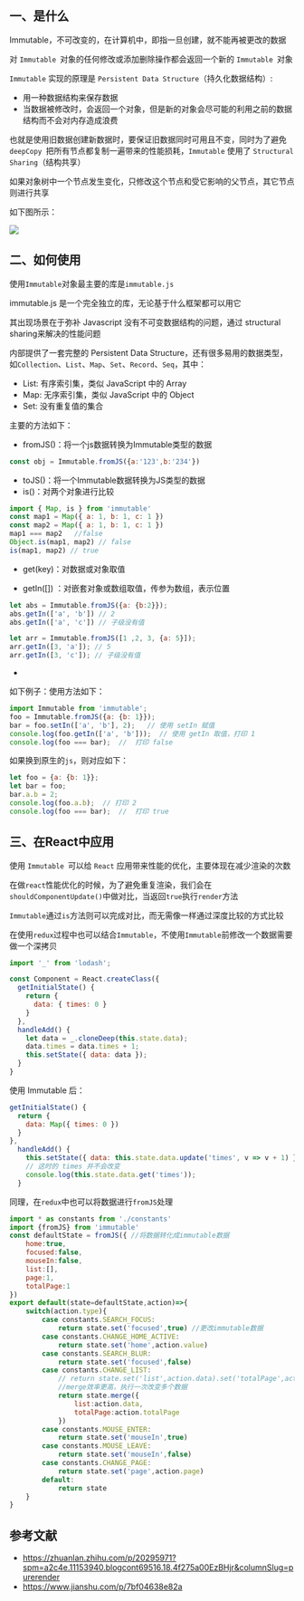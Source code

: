 ## 一、是什么

Immutable，不可改变的，在计算机中，即指一旦创建，就不能再被更改的数据

对 `Immutable `对象的任何修改或添加删除操作都会返回一个新的 `Immutable `对象

`Immutable` 实现的原理是 `Persistent Data Structure`（持久化数据结构）:

- 用一种数据结构来保存数据
- 当数据被修改时，会返回一个对象，但是新的对象会尽可能的利用之前的数据结构而不会对内存造成浪费

也就是使用旧数据创建新数据时，要保证旧数据同时可用且不变，同时为了避免 `deepCopy `把所有节点都复制一遍带来的性能损耗，`Immutable` 使用了 `Structural Sharing`（结构共享）

如果对象树中一个节点发生变化，只修改这个节点和受它影响的父节点，其它节点则进行共享

如下图所示：

![](https://pic4.zhimg.com/80/2b4c801a7b40eefcd4ee6767fb984fdf_720w.gif)


## 二、如何使用

使用`Immutable`对象最主要的库是`immutable.js`

immutable.js 是一个完全独立的库，无论基于什么框架都可以用它

其出现场景在于弥补 Javascript 没有不可变数据结构的问题，通过 structural sharing来解决的性能问题

内部提供了一套完整的 Persistent Data Structure，还有很多易用的数据类型，如`Collection`、`List`、`Map`、`Set`、`Record`、`Seq`，其中：

- List: 有序索引集，类似 JavaScript 中的 Array
- Map: 无序索引集，类似 JavaScript 中的 Object
- Set: 没有重复值的集合

主要的方法如下：

- fromJS()：将一个js数据转换为Immutable类型的数据

```javascript
const obj = Immutable.fromJS({a:'123',b:'234'})
```

- toJS()：将一个Immutable数据转换为JS类型的数据
- is()：对两个对象进行比较

```javascript
import { Map, is } from 'immutable'
const map1 = Map({ a: 1, b: 1, c: 1 })
const map2 = Map({ a: 1, b: 1, c: 1 })
map1 === map2   //false
Object.is(map1, map2) // false
is(map1, map2) // true
```

- get(key)：对数据或对象取值

- getIn([]) ：对嵌套对象或数组取值，传参为数组，表示位置

```javascript
let abs = Immutable.fromJS({a: {b:2}});
abs.getIn(['a', 'b']) // 2
abs.getIn(['a', 'c']) // 子级没有值

let arr = Immutable.fromJS([1 ,2, 3, {a: 5}]);
arr.getIn([3, 'a']); // 5
arr.getIn([3, 'c']); // 子级没有值
```

- 

如下例子：使用方法如下：

```javascript
import Immutable from 'immutable';
foo = Immutable.fromJS({a: {b: 1}});
bar = foo.setIn(['a', 'b'], 2);   // 使用 setIn 赋值
console.log(foo.getIn(['a', 'b']));  // 使用 getIn 取值，打印 1
console.log(foo === bar);  //  打印 false
```

如果换到原生的`js`，则对应如下：

```javascript
let foo = {a: {b: 1}};
let bar = foo;
bar.a.b = 2;
console.log(foo.a.b);  // 打印 2
console.log(foo === bar);  //  打印 true
```



## 三、在React中应用

使用 `Immutable `可以给 `React` 应用带来性能的优化，主要体现在减少渲染的次数

在做`react`性能优化的时候，为了避免重复渲染，我们会在`shouldComponentUpdate()`中做对比，当返回`true`执行`render`方法

`Immutable`通过`is`方法则可以完成对比，而无需像一样通过深度比较的方式比较

在使用`redux`过程中也可以结合`Immutable`，不使用`Immutable`前修改一个数据需要做一个深拷贝

```jsx
import '_' from 'lodash';

const Component = React.createClass({
  getInitialState() {
    return {
      data: { times: 0 }
    }
  },
  handleAdd() {
    let data = _.cloneDeep(this.state.data);
    data.times = data.times + 1;
    this.setState({ data: data });
  }
}
```

使用 Immutable 后：

```jsx
getInitialState() {
  return {
    data: Map({ times: 0 })
  }
},
  handleAdd() {
    this.setState({ data: this.state.data.update('times', v => v + 1) });
    // 这时的 times 并不会改变
    console.log(this.state.data.get('times'));
  }
```

同理，在`redux`中也可以将数据进行`fromJS`处理

```javascript
import * as constants from './constants'
import {fromJS} from 'immutable'
const defaultState = fromJS({ //将数据转化成immutable数据
    home:true,
    focused:false,
    mouseIn:false,
    list:[],
    page:1,
    totalPage:1
})
export default(state=defaultState,action)=>{
    switch(action.type){
        case constants.SEARCH_FOCUS:
            return state.set('focused',true) //更改immutable数据
        case constants.CHANGE_HOME_ACTIVE:
            return state.set('home',action.value)
        case constants.SEARCH_BLUR:
            return state.set('focused',false)
        case constants.CHANGE_LIST:
            // return state.set('list',action.data).set('totalPage',action.totalPage)
            //merge效率更高，执行一次改变多个数据
            return state.merge({
                list:action.data,
                totalPage:action.totalPage
            })
        case constants.MOUSE_ENTER:
            return state.set('mouseIn',true)
        case constants.MOUSE_LEAVE:
            return state.set('mouseIn',false)
        case constants.CHANGE_PAGE:
            return state.set('page',action.page)
        default:
            return state
    }
}
```


## 参考文献

- https://zhuanlan.zhihu.com/p/20295971?spm=a2c4e.11153940.blogcont69516.18.4f275a00EzBHjr&columnSlug=purerender
- https://www.jianshu.com/p/7bf04638e82a
